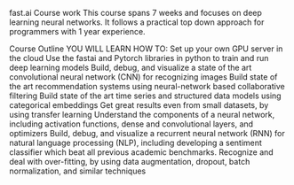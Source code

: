 fast.ai Course work
This course spans 7 weeks and focuses on deep learning neural networks. It follows a practical top down approach for programmers with 1 year experience.

Course Outline
YOU WILL LEARN HOW TO:
Set up your own GPU server in the cloud
Use the fastai and Pytorch libraries in python to train and run deep learning models
Build, debug, and visualize a state of the art convolutional neural network (CNN) for recognizing images
Build state of the art recommendation systems using neural-network based collaborative filtering
Build state of the art time series and structured data models using categorical embeddings
Get great results even from small datasets, by using transfer learning
Understand the components of a neural network, including activation functions, dense and convolutional layers, and optimizers
Build, debug, and visualize a recurrent neural network (RNN) for natural language processing (NLP), including developing a sentiment classifier which beat all previous academic benchmarks.
Recognize and deal with over-fitting, by using data augmentation, dropout, batch normalization, and similar techniques
